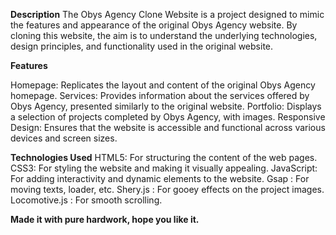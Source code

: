 **Description**
The Obys Agency Clone Website is a project designed to mimic the features and appearance of the original Obys Agency website. By cloning this website, the aim is to understand the underlying technologies, design principles, and functionality used in the original website.

**Features**

Homepage: Replicates the layout and content of the original Obys Agency homepage.
Services: Provides information about the services offered by Obys Agency, presented similarly to the original website.
Portfolio: Displays a selection of projects completed by Obys Agency, with images.
Responsive Design: Ensures that the website is accessible and functional across various devices and screen sizes.

**Technologies Used**
HTML5: For structuring the content of the web pages.
CSS3: For styling the website and making it visually appealing.
JavaScript: For adding interactivity and dynamic elements to the website.
Gsap : For moving texts, loader, etc. 
Shery.js : For gooey effects on the project images.
Locomotive.js : For smooth scrolling.

**Made it with pure hardwork, hope you like it.**
